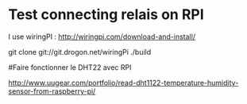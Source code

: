 # Test connecting relais on RPI

I use wiringPI : http://wiringpi.com/download-and-install/

git clone git://git.drogon.net/wiringPi
./build



#Faire fonctionner le DHT22 avec RPI

http://www.uugear.com/portfolio/read-dht1122-temperature-humidity-sensor-from-raspberry-pi/
